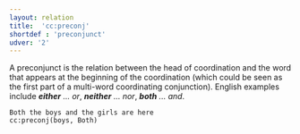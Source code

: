 ```yaml
---
layout: relation
title:  'cc:preconj'
shortdef : 'preconjunct'
udver: '2'
---
```


A preconjunct is the relation between the head of coordination and the word that appears at the
beginning of the coordination (which could be seen as the first part of a multi-word coordinating
conjunction). English examples include _<b>either</b> ... or_, _<b>neither</b> ... nor_,
_<b>both</b> ... and_.

~~~ sdparse
Both the boys and the girls are here
cc:preconj(boys, Both)
~~~

<!-- Interlanguage links updated Čt lis 12 09:43:17 CET 2020 -->
